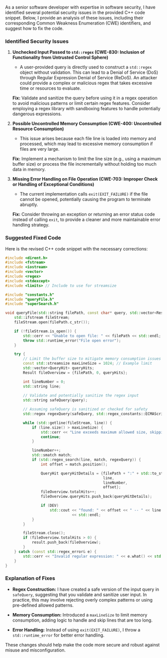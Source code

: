 As a senior software developer with expertise in software security, I have identified several potential security issues in the provided C++ code snippet. Below, I provide an analysis of these issues, including their corresponding Common Weakness Enumeration (CWE) identifiers, and suggest how to fix the code.

### Identified Security Issues

1. **Unchecked Input Passed to `std::regex` (CWE-830: Inclusion of Functionality from Untrusted Control Sphere)**
   - A user-provided query is directly used to construct a `std::regex` object without validation. This can lead to a Denial of Service (DoS) through Regular Expression Denial of Service (ReDoS). An attacker could provide a complex or malicious regex that takes excessive time or resources to evaluate.

   **Fix:** Validate and sanitize the query before using it in a regex operation to avoid malicious patterns or limit certain regex features. Consider employing a regex library with sandboxing features to handle potentially dangerous expressions.

2. **Possible Uncontrolled Memory Consumption (CWE-400: Uncontrolled Resource Consumption)**
   - This issue arises because each file line is loaded into memory and processed, which may lead to excessive memory consumption if files are very large.

   **Fix:** Implement a mechanism to limit the line size (e.g., using a maximum buffer size) or process the file incrementally without holding too much data in memory.

3. **Missing Error Handling on File Operation (CWE-703: Improper Check or Handling of Exceptional Conditions)**
   - The current implementation calls `exit(EXIT_FAILURE)` if the file cannot be opened, potentially causing the program to terminate abruptly.

   **Fix:** Consider throwing an exception or returning an error status code instead of calling `exit`, to provide a cleaner and more maintainable error handling strategy.

### Suggested Fixed Code

Here is the revised C++ code snippet with the necessary corrections:

```cpp
#include <dirent.h>
#include <fstream>
#include <iostream>
#include <vector>
#include <regex>
#include <stdexcept>
#include <limits> // Include to use for streamsize

#include "constants.h"
#include "queryFile.h"
#include "superSearch.h"

void queryFile(std::string filePath, const char* query, std::vector<Result>& result) {
    std::ifstream fileStream;
    fileStream.open(filePath.c_str());

    if (!fileStream.is_open()) {
        std::cerr << "Unable to open file: " << filePath << std::endl;
        throw std::runtime_error("File open error");
    }

    try {
        // Limit the buffer size to mitigate memory consumption issues
        const std::streamsize maxLineSize = 1024; // Example limit
        std::vector<QueryHit> queryHits;
        Result fileOverview = {filePath, 0, queryHits};

        int lineNumber = 0;
        std::string line;
        
        // Validate and potentially sanitize the regex input
        std::string safeQuery(query);

        // Assuming safeQuery is sanitized or checked for safety
        std::regex regexQuery(safeQuery, std::regex_constants::ECMAScript);

        while (std::getline(fileStream, line)) {
            if (line.size() > maxLineSize) {
                std::cerr << "Line exceeds maximum allowed size, skipping line: " << lineNumber << std::endl;
                continue;
            }

            lineNumber++;
            std::smatch match;
            if (std::regex_search(line, match, regexQuery)) {
                int offset = match.position();

                QueryHit queryHitDetails = {filePath + ":" + std::to_string(lineNumber) + ":" + std::to_string(offset),
                                            line,
                                            lineNumber,
                                            offset};
                fileOverview.totalHits++;
                fileOverview.queryHits.push_back(queryHitDetails);

                if (DEV)
                    std::cout << "found: " << offset << " -- " << line.substr(0, 10)
                              << std::endl;
            }
        }

        fileStream.close();
        if (fileOverview.totalHits > 0) {
            result.push_back(fileOverview);
        }
    } catch (const std::regex_error& e) {
        std::cerr << "Invalid regular expression: " << e.what() << std::endl;
    }
}

```

### Explanation of Fixes

- **Regex Construction:** I have created a safe version of the input query in `safeQuery`, suggesting that you validate and sanitize user input. In practice, this may involve rejecting overly complex patterns or using pre-defined allowed patterns.

- **Memory Consumption:** Introduced a `maxLineSize` to limit memory consumption, adding logic to handle and skip lines that are too long.

- **Error Handling:** Instead of using `exit(EXIT_FAILURE)`, I throw a `std::runtime_error` for better error handling.

These changes should help make the code more secure and robust against misuse and misconfiguration.